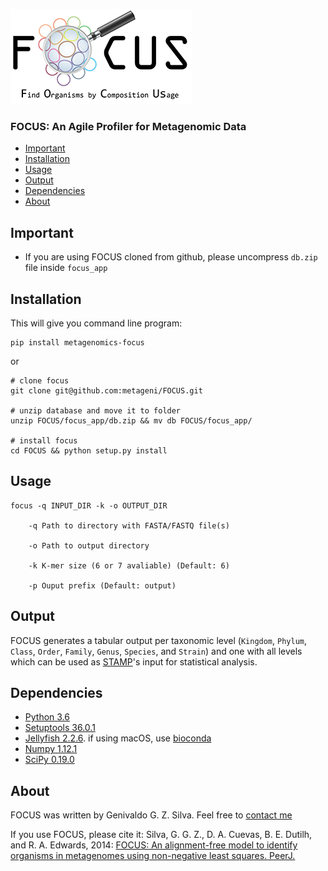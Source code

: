 ![](logo/focus_small_logo.png "Logo")

### FOCUS: An Agile Profiler for Metagenomic Data
* [Important](#important)
* [Installation](#installation)
* [Usage](#usage)
* [Output](#output)
* [Dependencies](#dependencies)
* [About](#about)


## Important
- If you are using FOCUS cloned from github, please uncompress `db.zip` file inside `focus_app`

## Installation
This will give you command line program:

	pip install metagenomics-focus

or

	# clone focus
	git clone git@github.com:metageni/FOCUS.git

	# unzip database and move it to folder
	unzip FOCUS/focus_app/db.zip && mv db FOCUS/focus_app/

	# install focus
	cd FOCUS && python setup.py install


## Usage
	focus -q INPUT_DIR -k -o OUTPUT_DIR

		-q Path to directory with FASTA/FASTQ file(s)

		-o Path to output directory

		-k K-mer size (6 or 7 avaliable) (Default: 6)

    	-p Ouput prefix (Default: output)


## Output
FOCUS generates a tabular output per taxonomic level (`Kingdom`, `Phylum`, `Class`, `Order`, `Family`, `Genus`, `Species`, and `Strain`) and one with all levels which can be used as [STAMP](http://kiwi.cs.dal.ca/Software/STAMP)'s input for statistical analysis.


## Dependencies
- [Python 3.6](http://www.python.org/download)
- [Setuptools 36.0.1](https://setuptools.readthedocs.io/en/latest/)
- [Jellyfish 2.2.6](https://github.com/gmarcais/Jellyfish/releases/tag/v2.2.6). if using macOS, use [bioconda](https://anaconda.org/bioconda/jellyfish)
- [Numpy 1.12.1](https://github.com/numpy/numpy)
- [SciPy 0.19.0](https://github.com/scipy/scipy)

## About
FOCUS was written by Genivaldo G. Z. Silva. Feel free to [contact me](mailto:genivaldo.gueiros@gmail.com)

If you use FOCUS, please cite it: Silva, G. G. Z., D. A. Cuevas, B. E. Dutilh, and R. A. Edwards, 2014: [FOCUS: An alignment-free model to identify organisms in metagenomes using non-negative least squares. PeerJ.](https://peerj.com/articles/425)
